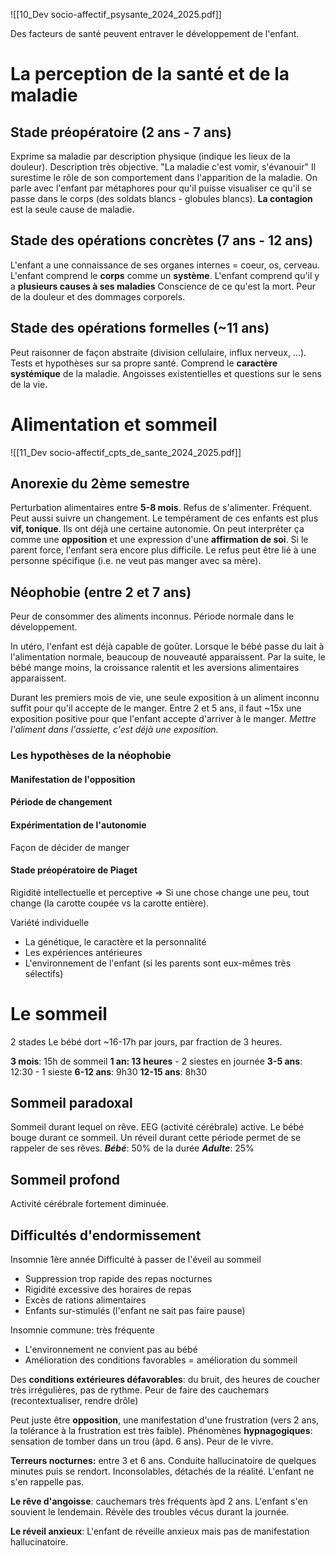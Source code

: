 
![[10_Dev socio-affectif_psysante_2024_2025.pdf]]

Des facteurs de santé peuvent entraver le développement de l'enfant.

# La perception de la santé et de la maladie
## Stade préopératoire (2 ans - 7 ans)
Exprime sa maladie par description physique (indique les lieux de la douleur). Description très objective. "La maladie c'est vomir, s'évanouir"
Il surestime le rôle de son comportement dans l'apparition de la maladie.
On parle avec l'enfant par métaphores pour qu'il puisse visualiser ce qu'il se passe dans le corps (des soldats blancs - globules blancs).
**La contagion** est la seule cause de maladie.

## Stade des opérations concrètes (7 ans - 12 ans)
L'enfant a une connaissance de ses organes internes = coeur, os, cerveau. 
L'enfant comprend le **corps** comme un **système**. L'enfant comprend qu'il y a **plusieurs causes à ses maladies**
Conscience de ce qu'est la mort. Peur de la douleur et des dommages corporels.

## Stade des opérations formelles (~11 ans)
Peut raisonner de façon abstraite (division cellulaire, influx nerveux, ...). Tests et hypothèses sur sa propre santé. 
Comprend le **caractère systémique** de la maladie. 
Angoisses existentielles et questions sur le sens de la vie.


# Alimentation et sommeil
![[11_Dev socio-affectif_cpts_de_sante_2024_2025.pdf]]

## Anorexie du 2ème semestre
Perturbation alimentaires entre **5-8 mois**. Refus de s'alimenter. Fréquent. Peut aussi suivre un changement. Le tempérament de ces enfants est plus **vif, tonique**. Ils ont déjà une certaine autonomie. On peut interpréter ça comme une **opposition** et une expression d'une **affirmation de soi**.
Si le parent force, l'enfant sera encore plus difficile.
Le refus peut être lié à une personne spécifique (i.e. ne veut pas manger avec sa mère).


## Néophobie (entre 2 et 7 ans)
Peur de consommer des aliments inconnus. Période normale dans le développement.

In utéro, l'enfant est déjà capable de goûter. 
Lorsque le bébé passe du lait à l'alimentation normale, beaucoup de nouveauté apparaissent.
Par la suite, le bébé mange moins, la croissance ralentit et les aversions alimentaires apparaissent.

Durant les premiers mois de vie, une seule exposition à un aliment inconnu suffit pour qu'il accepte de le manger.
Entre 2 et 5 ans, il faut ~15x une exposition positive pour que l'enfant accepte d'arriver à le manger.
*Mettre l'aliment dans l'assiette, c'est déjà une exposition.*

### Les hypothèses de la néophobie
#### Manifestation de l'opposition
#### Période de changement
#### Expérimentation de l'autonomie
Façon de décider de manger
#### Stade préopératoire de Piaget
Rigidité intellectuelle et perceptive => Si une chose change une peu, tout change (la carotte coupée vs la carotte entière).

Variété individuelle
- La génétique, le caractère et la personnalité
- Les expériences antérieures
- L'environnement de l'enfant (si les parents sont eux-mêmes très sélectifs)

# Le sommeil

2 stades
Le bébé dort ~16-17h par jours, par fraction de 3 heures. 

**3 mois**: 15h de sommeil
**1 an: 13 heures** - 2 siestes en journée
**3-5 ans**: 12:30 - 1 sieste
**6-12 ans**:  9h30
**12-15 ans**: 8h30
## Sommeil paradoxal
Sommeil durant lequel on rêve. EEG (activité cérébrale) active.
Le bébé bouge durant ce sommeil. Un réveil durant cette période permet de se rappeler de ses rêves.
***Bébé***: 50% de la durée
***Adulte***: 25%

## Sommeil profond
Activité cérébrale fortement diminuée.

## Difficultés d'endormissement
Insomnie 1ère année
Difficulté à passer de l'éveil au sommeil
- Suppression trop rapide des repas nocturnes
- Rigidité excessive des horaires de repas
- Excès de rations alimentaires
- Enfants sur-stimulés (l'enfant ne sait pas faire pause)

Insomnie commune: très fréquente
- L'environnement ne convient pas au bébé
- Amélioration des conditions favorables = amélioration du sommeil

Des **conditions extérieures défavorables**: du bruit, des heures de coucher très irrégulières, pas de rythme. Peur de faire des cauchemars (recontextualiser, rendre drôle)

Peut juste être **opposition**, une manifestation d'une frustration (vers 2 ans, la tolérance à la frustration est très faible).
Phénomènes **hypnagogiques**: sensation de tomber dans un trou (àpd. 6 ans). Peur de le vivre.

**Terreurs nocturnes:** entre 3 et 6 ans. Conduite hallucinatoire de quelques minutes puis se rendort. Inconsolables, détachés de la réalité. L'enfant ne s'en rappelle pas. 

**Le rêve d'angoisse**: cauchemars très fréquents àpd 2 ans. L'enfant s'en souvient le lendemain. Révèle des troubles vécus durant la journée.

**Le réveil anxieux**: L'enfant de réveille anxieux mais pas de manifestation hallucinatoire.

